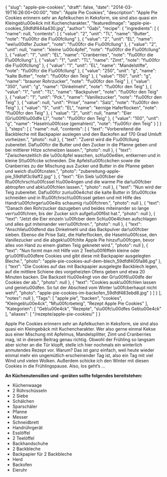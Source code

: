 {
    "slug": "apple-pie-cookies",
    "draft": false,
    "date": "2014-03-19T16:26:00+00:00",
    "title": "Apple Pie Cookies",
    "description": "Apple Pie Cookies erinnern sehr an Apfelkuchen in Keksform, sie sind also quasi ein Kleingeb\u00e4ck mit Kuchencharakter.",
    "featuredImage": "apple-pie-cookies_59dfdf444a430.jpg",
    "author": "Gabi",
    "recipe": {
        "ingredients": [
            {
                "name": null,
                "contents": [
                    {
                        "value": "2",
                        "unit": "TL",
                        "name": "Butter",
                        "note": "f\u00fcr die F\u00fcllung"
                    },
                    {
                        "value": "2",
                        "unit": "EL",
                        "name": "wei\u00dfer Zucker",
                        "note": "f\u00fcr die F\u00fcllung"
                    },
                    {
                        "value": "2",
                        "unit": null,
                        "name": "kleine \u00c4pfel",
                        "note": "f\u00fcr die F\u00fcllung"
                    },
                    {
                        "value": "1",
                        "unit": "EL",
                        "name": "Cranberries",
                        "note": "f\u00fcr die F\u00fcllung"
                    },
                    {
                        "value": "1",
                        "unit": "TL",
                        "name": "Zimt",
                        "note": "f\u00fcr die F\u00fcllung"
                    },
                    {
                        "value": "1",
                        "unit": "EL",
                        "name": "Mandelstifte",
                        "note": "f\u00fcr die F\u00fcllung"
                    },
                    {
                        "value": "250",
                        "unit": "g",
                        "name": "kalte Butter",
                        "note": "f\u00fcr den Teig"
                    },
                    {
                        "value": "150",
                        "unit": "g",
                        "name": "brauner Rohrzucker",
                        "note": "f\u00fcr den Teig"
                    },
                    {
                        "value": "350",
                        "unit": "g",
                        "name": "Dinkelmehl",
                        "note": "f\u00fcr den Teig"
                    },
                    {
                        "value": "1",
                        "unit": "TL",
                        "name": "Backpulver",
                        "note": "f\u00fcr den Teig"
                    },
                    {
                        "value": "1",
                        "unit": "Pck.",
                        "name": "Vanillezucker",
                        "note": "f\u00fcr den Teig"
                    },
                    {
                        "value": null,
                        "unit": "Prise",
                        "name": "Salz",
                        "note": "f\u00fcr den Teig"
                    },
                    {
                        "value": "5",
                        "unit": "EL",
                        "name": "kernige Haferflocken",
                        "note": "f\u00fcr den Teig"
                    },
                    {
                        "value": "2",
                        "unit": null,
                        "name": "Eier (Gr\u00f6\u00dfe L)",
                        "note": "f\u00fcr den Teig"
                    },
                    {
                        "value": "100",
                        "unit": "g",
                        "name": "Haseln\u00fcsse (gemahlen)",
                        "note": "f\u00fcr den Teig"
                    }
                ]
            }
        ],
        "steps": [
            {
                "name": null,
                "contents": [
                    {
                        "text": "Vorbereitend die Backbleche mit Backpapier auslegen und den Backofen auf 170 Grad Umluft vorheizen.",
                        "photo": null
                    },
                    {
                        "text": "Zuerst wird die F\u00fcllung zubereitet. Daf\u00fcr die Butter und den Zucker in die Pfanne geben und bei mittlerer Hitze schmelzen lassen.",
                        "photo": null
                    },
                    {
                        "text": "Zwischenzeitlich die \u00c4pfel waschen, sch\u00e4len, entkernen und in kleine St\u00fccke schneiden. Die Apfelst\u00fcckchen sowie die Cranberries zu der Mischung aus Zucker und Butter in die Pfanne geben und weich d\u00fcnsten.",
                        "photo": "zubereitung-apple-pie_59dfdf3c9aff2.jpg"
                    },
                    {
                        "text": "Ein Sieb \u00fcber die R\u00fchrsch\u00fcssel h\u00e4ngen und die warme Pie dar\u00fcber abtropfen und abk\u00fchlen lassen.",
                        "photo": null
                    },
                    {
                        "text": "Nun wird der Teig zubereitet. Daf\u00fcr zun\u00e4chst die kalte Butter in St\u00fccke schneiden und in R\u00fchrsch\u00fcssel geben und mit Hilfe des Handr\u00fchrger\u00e4ts schaumig r\u00fchren.",
                        "photo": null
                    },
                    {
                        "text": "Danach den Rohrzucker dazugeben und beides miteinander so lange verr\u00fchren, bis der Zucker sich aufgel\u00f6st hat.",
                        "photo": null
                    },
                    {
                        "text": "Jetzt die Eier einzeln \u00fcber dem Sch\u00e4lchen aufschlagen und alles gut miteinander verr\u00fchren.",
                        "photo": null
                    },
                    {
                        "text": "Anschlie\u00dfend das Dinkelmehl und das Backpulver  dar\u00fcber sieben. Ebenso die Prise Salz, die Haferflocken, die Haseln\u00fcsse, den Vanillezucker und  die abgek\u00fchlte Apple Pie hinzuf\u00fcgen, bevor alles von Hand zu einem glatten Teig geknetet wird.",
                        "photo": null
                    },
                    {
                        "text": "Nun formt man mit Hilfe von 2 Teel\u00f6ffeln kleine oder gr\u00f6\u00dfere Cookies und gibt diese mit Backpapier ausgelegten Bleche.",
                        "photo": "apple-pie-cookies-auf-dem-blech_59dfdf405fa86.jpg"
                    },
                    {
                        "text": "Die Cookies auf das mit Backpapier ausgelegte Backblech legen, auf die mittlere Schiene des vorgeheizten Ofens geben und  etwa  20 Minuten backen. Die Backzeit h\u00e4ngt von der Gr\u00f6\u00dfe der Cookies der ab.",
                        "photo": null
                    },
                    {
                        "text": "Cookies ausk\u00fchlen lassen und genie\u00dfen. So tut der Abschied vom Winter \u00fcberhaupt nicht weh!",
                        "photo": "apple-pie-cookies-im-backofen_59dfdf483ebd8.jpg"
                    }
                ]
            }
        ],
        "notes": null
    },
    "Tags": [
        "apple pie",
        "backen",
        "cookies",
        "Kleingeb\u00e4ck",
        "M\u00fcrbeteig",
        "Rezept Apple Pie Cookies"
    ],
    "Kategorien": [
        "Geb\u00e4ck",
        "Rezepte",
        "s\u00fc\u00dfes Geb\u00e4ck"
    ],
    "aliases": [
        "\/rezepte\/apple-pie-cookies\/"
    ]
}

Apple Pie Cookies erinnern sehr an Apfelkuchen in Keksform, sie sind also quasi ein Kleingebäck mit Kuchencharakter. Wer also gerne einmal Kekse aus einer Mischung mit Apfelmus, Mandelsplitter, Zimt und Cranberries mag, ist in diesem Beitrag genau richtig. Obwohl der Frühling so langsam aber sicher an die Tür klopft, stelle ich hier nochmals ein winterlich anmutendes Rezept vor. Warum? Das ist ganz einfach, weil heute wieder einmal mehr ein ungemütlich erscheinender Tag ist, also ein Tag mit viel Wind und vielen Wolken. Außerdem schicke ich den Winter mit diesen Cookies in die Frühlingspause. Also, los geht&#8217;s &#8230;

**An Küchenutensilien und -geräten sollte folgendes bereitstehen:**

 * Küchenwaage
 * 2 Rührschüsseln
 * 2 Siebe
 * Schälchen
 * Sparschäler
 * Pfanne
 * Messer
 * Schneidbrett
 * Handrührgerät
 * Esslöffel
 * 2 Teelöffel
 * Backhandschuhe
 * 2 Backbleche
 * Backpapier für 2 Backbleche
 * Herd
 * Backofen
 * Eieruhr